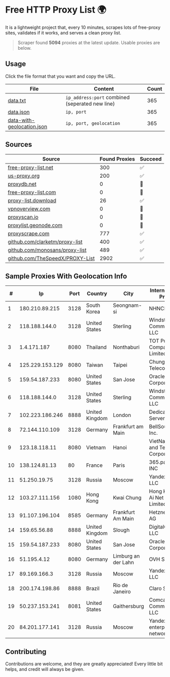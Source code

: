
# Free HTTP Proxy List 🌍

It is a lightweight project that, every 10 minutes, scrapes lots of free-proxy sites, validates if it works, and serves a clean proxy list.


> Scraper found **5094** proxies at the latest update. Usable proxies are below.

## Usage

Click the file format that you want and copy the URL.


|File|Content|Count|
|----|-------|-----|
|[data.txt](https://raw.githubusercontent.com/themiralay/Proxy-List-World/master/data.txt)|`ip_address:port` combined (seperated new line)|365|
|[data.json](https://raw.githubusercontent.com/themiralay/Proxy-List-World/master/data.json)|`ip, port`|365|
|[data-with-geolocation.json](https://raw.githubusercontent.com/themiralay/Proxy-List-World/master/data-with-geolocation.json)|`ip, port, geolocation`|365|

## Sources

|Source|Found Proxies|Succeed|
|------|-------------|-------|
|[free-proxy-list.net](https://free-proxy-list.net)|300|✅|
|[us-proxy.org](https://www.us-proxy.org)|200|✅|
|[proxydb.net](http://proxydb.net)|0|🚫|
|[free-proxy-list.com](https://free-proxy-list.com/?page=&port=&type%5B%5D=http&type%5B%5D=https&up_time=0&search=Search)|0|🚫|
|[proxy-list.download](https://www.proxy-list.download/HTTP)|26|✅|
|[vpnoverview.com](https://vpnoverview.com/privacy/anonymous-browsing/free-proxy-servers)|0|🚫|
|[proxyscan.io](https://www.proxyscan.io)|0|🚫|
|[proxylist.geonode.com](https://proxylist.geonode.com/api/proxy-list?limit=300&page=1&sort_by=lastChecked&sort_type=desc&protocols=http,https)|0|🚫|
|[proxyscrape.com](https://api.proxyscrape.com/v2/?request=displayproxies&protocol=http&timeout=10000&country=all&ssl=all&anonymity=all)|777|✅|
|[github.com/clarketm/proxy-list](https://raw.githubusercontent.com/clarketm/proxy-list/master/proxy-list-raw.txt)|400|✅|
|[github.com/monosans/proxy-list](https://raw.githubusercontent.com/monosans/proxy-list/main/proxies/http.txt)|489|✅|
|[github.com/TheSpeedX/PROXY-List](https://raw.githubusercontent.com/TheSpeedX/PROXY-List/master/http.txt)|2902|✅|


## Sample Proxies With Geolocation Info

|#|Ip|Port|Country|City|Internet Service Provider|
|-|--|----|-------|----|-------------------------|
|1|180.210.89.215|3128|South Korea|Seongnam-si|NHNCLOUD|
|2|118.188.144.0|3128|United States|Sterling|Windstream Communications LLC|
|3|1.4.171.187|8080|Thailand|Nonthaburi|TOT Public Company Limited|
|4|125.229.153.129|8080|Taiwan|Taipei|Chunghwa Telecom Co., Ltd.|
|5|159.54.187.233|8080|United States|San Jose|Oracle Corporation|
|6|118.188.144.0|3128|United States|Sterling|Windstream Communications LLC|
|7|102.223.186.246|8888|United Kingdom|London|Dedicated Servers|
|8|72.144.110.109|3128|Germany|Frankfurt am Main|BellSouth.net Inc.|
|9|123.18.118.11|8080|Vietnam|Hanoi|VietNam Post and Telecom Corporation|
|10|138.124.81.13|80|France|Paris|365.partners INC|
|11|51.250.19.75|3128|Russia|Moscow|Yandex.Cloud LLC|
|12|103.27.111.156|1080|Hong Kong|Kwai Chung|Hong Kong San Ai Net Int'l Limited|
|13|91.107.196.104|8585|Germany|Frankfurt Am Main|Hetzner Online AG|
|14|159.65.56.88|8888|United Kingdom|Slough|DigitalOcean, LLC|
|15|159.54.187.233|8080|United States|San Jose|Oracle Corporation|
|16|51.195.4.12|8080|Germany|Limburg an der Lahn|OVH SAS|
|17|89.169.166.3|3128|Russia|Moscow|Yandex.Cloud LLC|
|18|200.174.198.86|8888|Brazil|Rio de Janeiro|Claro S.A|
|19|50.237.153.241|8081|United States|Gaithersburg|Comcast Cable Communications, LLC|
|20|84.201.177.141|3128|Russia|Moscow|Yandex enterprise network|



## Contributing

Contributions are welcome, and they are greatly appreciated! Every
little bit helps, and credit will always be given.

